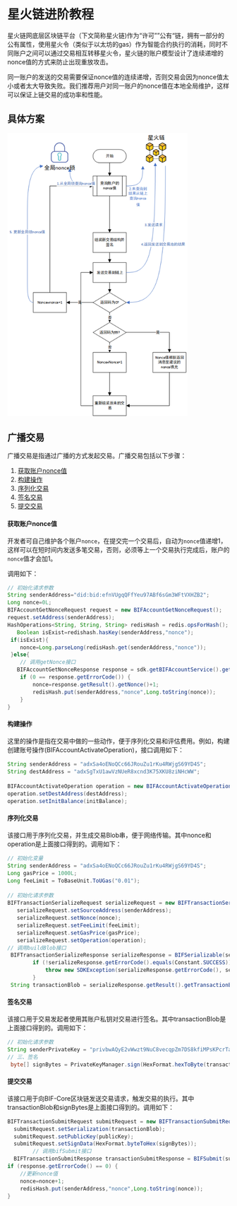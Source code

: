 # 星火链进阶教程

星火链网底层区块链平台（下文简称星火链)作为“许可””公有“链，拥有一部分的公有属性，使用星火令（类似于以太坊的gas）作为智能合约执行的消耗，同时不同账户之间可以通过交易相互转移星火令，星火链的账户模型设计了连续递增的nonce值的方式来防止出现重放攻击。

同一账户的发送的交易需要保证nonce值的连续递增，否则交易会因为nonce值太小或者太大导致失败。我们推荐用户对同一账户的nonce值在本地全局维护，这样可以保证上链交易的成功率和性能。

## 具体方案

<img src="../_static/images/image-20220613173444612.png" alt="image-20220613173444612" style="zoom:80%;" />

## 广播交易

广播交易是指通过广播的方式发起交易。广播交易包括以下步骤：

1. [获取账户nonce值](#获取账户nonce值)
1. [构建操作](#构建操作)
1. [序列化交易](#序列化交易)
1. [签名交易](#签名交易)
1. [提交交易](#提交交易)

#### 获取账户nonce值

开发者可自己维护各个账户`nonce`，在提交完一个交易后，自动为`nonce`值递增1，这样可以在短时间内发送多笔交易，否则，必须等上一个交易执行完成后，账户的`nonce`值才会加1。

调用如下：

```java
// 初始化请求参数
String senderAddress="did:bid:efnVUgqQFfYeu97ABf6sGm3WFtVXHZB2";
Long nonce=0L;
BIFAccountGetNonceRequest request = new BIFAccountGetNonceRequest();
request.setAddress(senderAddress);
HashOperations<String, String, String> redisHash = redis.opsForHash();
   Boolean isExist=redishash.hasKey(senderAddress,"nonce");
 if(isExist){
    nonce=Long.parseLong(redisHash.get(senderAddress,"nonce"));
 }else{
    // 调用getNonce接口
   BIFAccountGetNonceResponse response = sdk.getBIFAccountService().getNonce(request);
	if (0 == response.getErrorCode()) {
   	    nonce=response.getResult().getNonce()+1;
        redisHash.put(senderAddress,"nonce",Long.toString(nonce));
	}
}
```

#### 构建操作

这里的操作是指在交易中做的一些动作，便于序列化交易和评估费用。例如，构建创建账号操作(BIFAccountActivateOperation)，接口调用如下：

```java
String senderAddress = "adxSa4oENoQCc66JRouZu1rKu4RWjgS69YD4S";
String destAddress = "adxSgTxU1awVzNUeR8xcnd3K75XKU8ziNHcWW";

BIFAccountActivateOperation operation = new BIFAccountActivateOperation();
operation.setDestAddress(destAddress);
operation.setInitBalance(initBalance);
```

#### 序列化交易

该接口用于序列化交易，并生成交易Blob串，便于网络传输。其中nonce和operation是上面接口得到的。调用如下：

```java
// 初始化变量
String senderAddress = "adxSa4oENoQCc66JRouZu1rKu4RWjgS69YD4S";
Long gasPrice = 1000L;
Long feeLimit = ToBaseUnit.ToUGas("0.01");

// 初始化请求参数
BIFTransactionSerializeRequest serializeRequest = new BIFTransactionSerializeRequest();
   serializeRequest.setSourceAddress(senderAddress);
   serializeRequest.setNonce(nonce);
   serializeRequest.setFeeLimit(feeLimit);
   serializeRequest.setGasPrice(gasPrice);
   serializeRequest.setOperation(operation);
// 调用buildBlob接口
 BIFTransactionSerializeResponse serializeResponse = BIFSerializable(serializeRequest);
        if (!serializeResponse.getErrorCode().equals(Constant.SUCCESS)) {
            throw new SDKException(serializeResponse.getErrorCode(), serializeResponse.getErrorDesc());
        }
 String transactionBlob = serializeResponse.getResult().getTransactionBlob();
```

#### 签名交易

该接口用于交易发起者使用其账户私钥对交易进行签名。其中transactionBlob是上面接口得到的。调用如下：

```java
// 初始化请求参数
String senderPrivateKey = "privbwAQyE2vWwzt9NuC8vecqpZm7DS8kfiMPsKPcrTatUkmkxkVhfaf";
// 三、签名
 byte[] signBytes = PrivateKeyManager.sign(HexFormat.hexToByte(transactionBlob), senderPrivateKey);
```

#### 提交交易

该接口用于向BIF-Core区块链发送交易请求，触发交易的执行。其中transactionBlob和signBytes是上面接口得到的。调用如下：

```java
BIFTransactionSubmitRequest submitRequest = new BIFTransactionSubmitRequest();
  submitRequest.setSerialization(transactionBlob);
  submitRequest.setPublicKey(publicKey);
  submitRequest.setSignData(HexFormat.byteToHex(signBytes));
        // 调用bifSubmit接口
  BIFTransactionSubmitResponse transactionSubmitResponse = BIFSubmit(submitRequest);
if (response.getErrorCode() == 0) {
    //更新nonce值
    nonce=nonce+1;
    redisHash.put(senderAddress,"nonce",Long.toString(nonce));
}
```



### 